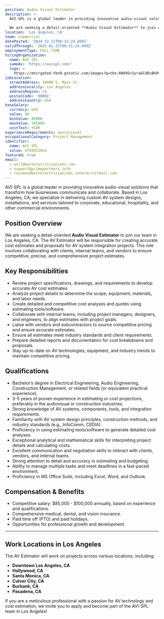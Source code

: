 ```yaml
---
position: Audio Visual Estimator
description: >-
  AVI-SPL is a global leader in providing innovative audio-visual solutions that transform how businesses communicate and collaborate. Based in Los Angeles, CA, we specialize in delivering custom AV system designs, installations, and services tailored to corporate, educational, hospitality, and other commercial environments.
  
  We are seeking a detail-oriented **Audio Visual Estimator** to join our team in Los Angeles, CA. The AV Estimator will be responsible for creating accurate cost estimates and proposals for AV system integration projects. This role involves collaborating with clients, internal teams, and vendors to ensure competitive, precise, and comprehensive project estimates.
location: 'Los Angeles, CA'
team: Commercial
datePosted: '2024-12-21T08:31:24.899Z'
validThrough: '2025-01-25T08:31:24.899Z'
employmentType: FULL_TIME
hiringOrganization:
  name: AVI SPL
  sameAs: 'https://avispl.com/'
  logo: >-
    https://encrypted-tbn0.gstatic.com/images?q=tbn:ANd9GcSyraGCdDcBhUVCLjb9MI2McsVysMD7wjYlIQ&s
jobLocation:
  streetAddress: 10000 S. Main St.
  addressLocality: Los Angeles
  addressRegion: CA
  postalCode: '90001'
  addressCountry: USA
baseSalary:
  currency: USD
  value: 46
  minValue: 85000
  maxValue: 105000
  unitText: YEAR
experienceRequirements: seniorLevel
occupationalCategory: Project Management
identifier:
  name: AVI SPL
  value: bf849320nd
featured: true
email:
  - will@bestelectricianjobs.com
  - support@primepartners.info
  - resumes@bestelectricianjobs.zohorecruitmail.com
---
```

 
 
AVI-SPL is a global leader in providing innovative audio-visual solutions that transform how businesses communicate and collaborate. Based in Los Angeles, CA, we specialize in delivering custom AV system designs, installations, and services tailored to corporate, educational, hospitality, and other commercial environments.

## Position Overview  
We are seeking a detail-oriented **Audio Visual Estimator** to join our team in Los Angeles, CA. The AV Estimator will be responsible for creating accurate cost estimates and proposals for AV system integration projects. This role involves collaborating with clients, internal teams, and vendors to ensure competitive, precise, and comprehensive project estimates.

## Key Responsibilities  
- Review project specifications, drawings, and requirements to develop accurate AV cost estimates.  
- Analyze project details to determine the scope, equipment, materials, and labor needs.  
- Create detailed and competitive cost analyses and quotes using estimating tools/software.  
- Collaborate with internal teams, including project managers, designers, and engineers, to align estimates with project goals.  
- Liaise with vendors and subcontractors to source competitive pricing and ensure accurate estimates.  
- Ensure all estimates meet industry standards and client requirements.  
- Prepare detailed reports and documentation for cost breakdowns and proposals.  
- Stay up-to-date on AV technologies, equipment, and industry trends to maintain competitive pricing.  

## Qualifications  
- Bachelor’s degree in Electrical Engineering, Audio Engineering, Construction Management, or related fields (or equivalent practical experience).  
- 3-5 years of proven experience in estimating or cost projections, preferably in the audiovisual or construction industries.  
- Strong knowledge of AV systems, components, tools, and integration requirements.  
- Familiarity with AV system design principles, construction methods, and industry standards (e.g., InfoComm, CEDIA).  
- Proficiency in using estimating tools/software to generate detailed cost analyses.  
- Exceptional analytical and mathematical skills for interpreting project details and calculating costs.  
- Excellent communication and negotiation skills to interact with clients, vendors, and internal teams.  
- Strong attention to detail and accuracy in estimating and budgeting.  
- Ability to manage multiple tasks and meet deadlines in a fast-paced environment.  
- Proficiency in MS Office Suite, including Excel, Word, and Outlook.  

## Compensation & Benefits  
- Competitive salary: $85,000 - $100,000 annually, based on experience and qualifications.  
- Comprehensive medical, dental, and vision insurance.  
- Paid time off (PTO) and paid holidays.  
- Opportunities for professional growth and development.  

---

## Work Locations in Los Angeles  
The AV Estimator will work on projects across various locations, including:  
- **Downtown Los Angeles, CA**  
- **Hollywood, CA**  
- **Santa Monica, CA**  
- **Culver City, CA**  
- **Burbank, CA**  
- **Pasadena, CA**  

If you are a meticulous professional with a passion for AV technology and cost estimation, we invite you to apply and become part of the AVI-SPL team in Los Angeles!